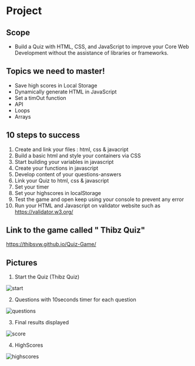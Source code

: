# Project

## Scope 

* Build a Quiz with HTML, CSS, and JavaScript to improve your Core Web Development without the assistance of libraries or frameworks.

##  Topics we need to master!

* Save high scores in Local Storage
* Dynamically generate HTML in JavaScript
* Set a timOut function 
* API
* Loops
* Arrays

## 10 steps to success 

1. Create and link your files : html, css & javacript
2. Build a basic html and style your containers via CSS
3. Start building your variables in javascript 
4. Create your functions in javascript
5. Develop content of your questions-answers
6. Link your Quiz to html, css & javascript 
7. Set your timer 
8. Set your highscores in localStorage
9. Test the game and open keep using your console to prevent any error
10. Run your HTML and Javascript on validator website such as https://validator.w3.org/ 

## Link to the game called " Thibz Quiz"

https://thibsvw.github.io/Quiz-Game/ 

## Pictures 

1. Start the Quiz (Thibz Quiz)

![start](https://user-images.githubusercontent.com/64518932/83939044-35912500-a80c-11ea-9f23-076adc7db289.JPG)


2. Questions with 10seconds timer for each question

![questions](https://user-images.githubusercontent.com/64518932/83930323-8b90a900-a7c9-11ea-9ff9-0e0e5ac20741.JPG)


3. Final results displayed 

![score](https://user-images.githubusercontent.com/64518932/83939192-8b1a0180-a80d-11ea-9c2c-722f6ef13cf0.JPG)


4. HighScores

![highscores](https://user-images.githubusercontent.com/64518932/83939200-9b31e100-a80d-11ea-9a63-203a6f4a28df.JPG)














